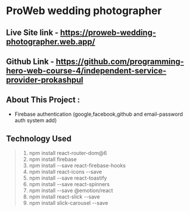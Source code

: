 # ProWeb wedding photographer

## Live Site link - https://proweb-wedding-photographer.web.app/

## Github Link - https://github.com/programming-hero-web-course-4/independent-service-provider-prokashpul

## About This Project :

- Firebase authentication (google,facebook,github and email-password auth system add)

## Technology Used

> 1.  npm install react-router-dom@6
> 2.  npm install firebase
> 3.  npm install --save react-firebase-hooks
> 4.  npm install react-icons --save
> 5.  npm install --save react-toastify
> 6.  npm install --save react-spinners
> 7.  npm install --save @emotion/react
> 8.  npm install react-slick --save
> 9.  npm install slick-carousel --save
